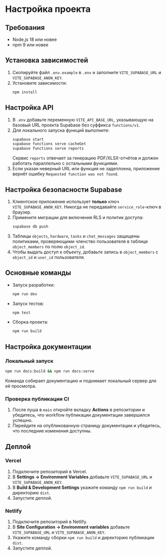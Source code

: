 # Настройка проекта

## Требования

- Node.js 18 или новее
- npm 9 или новее

## Установка зависимостей

1. Скопируйте файл `.env.example` в `.env` и заполните `VITE_SUPABASE_URL` и `VITE_SUPABASE_ANON_KEY`.
2. Установите зависимости:
   ```bash
   npm install
   ```

## Настройка API

1. В `.env` добавьте переменную `VITE_API_BASE_URL`, указывающую на базовый URL проекта Supabase без суффикса `functions/v1`.
2. Для локального запуска функций выполните:
   ```bash
   supabase start
   supabase functions serve cacheGet
   supabase functions serve reports
   ```
   Сервис `reports` отвечает за генерацию PDF/XLSX-отчётов и должен работать параллельно с остальными функциями.
3. Если указан неверный URL или функция не задеплоена, приложение вернёт ошибку `Requested function was not found`.

## Настройка безопасности Supabase

1. Клиентское приложение использует **только** ключ `VITE_SUPABASE_ANON_KEY`. Никогда не передавайте `service_role`-ключ в браузер.
2. Примените миграции для включения RLS и политик доступа:
   ```bash
   supabase db push
   ```
3. Таблицы `objects`, `hardware`, `tasks` и `chat_messages` защищены политиками, проверяющими членство пользователя в таблице `object_members` по полю `object_id`.
4. Чтобы выдать доступ к объекту, добавьте запись в `object_members` с `object_id` и `user_id` пользователя.

## Основные команды

- Запуск разработки:
  ```bash
  npm run dev
  ```
- Запуск тестов:
  ```bash
  npm test
  ```
- Сборка проекта:
  ```bash
  npm run build
  ```

## Настройка документации

### Локальный запуск

```bash
npm run docs:build && npm run docs:serve
```

Команда собирает документацию и поднимает локальный сервер для её просмотра.

### Проверка публикации CI

1. После пуша в `main` откройте вкладку **Actions** в репозитории и убедитесь, что workflow публикации документации завершился успешно.
2. Перейдите на опубликованную страницу документации и убедитесь, что последние изменения доступны.

## Деплой

### Vercel

1. Подключите репозиторий в Vercel.
2. В **Settings → Environment Variables** добавьте `VITE_SUPABASE_URL` и `VITE_SUPABASE_ANON_KEY`.
3. В **Build & Development Settings** укажите команду `npm run build` и директорию `dist`.
4. Запустите деплой.

### Netlify

1. Подключите репозиторий в Netlify.
2. В **Site Configuration → Environment variables** добавьте `VITE_SUPABASE_URL` и `VITE_SUPABASE_ANON_KEY`.
3. Укажите команду сборки `npm run build` и директорию публикации `dist`.
4. Запустите деплой.
